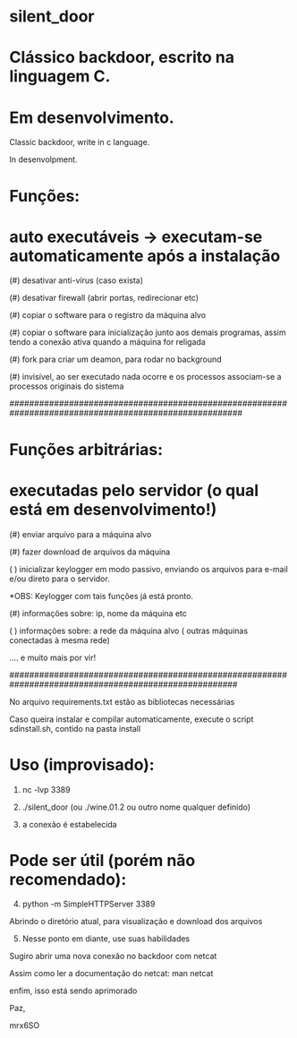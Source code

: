 # silent_door

# Clássico backdoor, escrito na linguagem C.
 
# Em desenvolvimento.

Classic backdoor, write in c language.

In desenvolpment.  

# Funções: 

# auto executáveis -> executam-se automaticamente após a instalação

(#) desativar anti-vírus (caso exista) 

(#) desativar firewall (abrir portas, redirecionar etc)

(#) copiar o software para o registro da máquina alvo 

(#) copiar o software para inicialização junto aos demais programas, assim tendo a conexão ativa quando a máquina for religada

(#) fork para criar um deamon, para rodar no background 

(#) invisível, ao ser executado nada ocorre e os processos associam-se a processos originais do sistema

#######################################################################################################

# Funções arbitrárias:

# executadas pelo servidor (o qual está em desenvolvimento!) 

(#) enviar arquivo para a máquina alvo

(#) fazer download de arquivos da máquina

( ) inicializar keylogger em modo passivo, enviando os arquivos para e-mail e/ou direto para o servidor. 

 *OBS: Keylogger com tais funções já está pronto. 

(#) informações sobre: ip, nome da máquina etc

( ) informações sobre: a rede da máquina alvo ( outras máquinas conectadas à mesma rede)
 
.... e muito mais por vir!

######################################################################################################

No arquivo requirements.txt estão as bibliotecas necessárias

Caso queira instalar e compilar automaticamente, execute o script sdinstall.sh, contido na pasta install  

# Uso (improvisado): 

1. nc -lvp 3389 

2. ./silent_door (ou ./wine.01.2 ou outro nome qualquer definido) 

3. a conexão é estabelecida  

# Pode ser útil (porém não recomendado):

4. python -m SimpleHTTPServer 3389

Abrindo o diretório atual, para visualização e download dos arquivos

5. Nesse ponto em diante, use suas habilidades 

Sugiro abrir uma nova conexão no backdoor com netcat

Assim como ler a documentação do netcat: man netcat 

enfim, isso está sendo aprimorado 

Paz, 

mrx6SO
